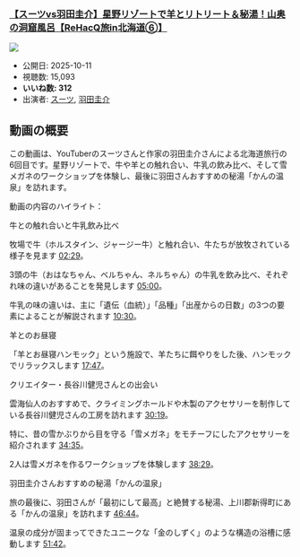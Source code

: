 ### [【スーツvs羽田圭介】星野リゾートで羊とリトリート＆秘湯！山奥の洞窟風呂【ReHacQ旅in北海道⑥】](https://www.youtube.com/watch?v=U5QlbzwpFE4)
[![](https://img.youtube.com/vi/U5QlbzwpFE4/sddefault.jpg)](https://www.youtube.com/watch?v=U5QlbzwpFE4)
-   公開日: 2025-10-11
-   視聴数: 15,093
-   **いいね数: 312**
-   出演者: [スーツ](/rehacq_fan/people/スーツ "wikilink"), [羽田圭介](/rehacq_fan/people/羽田圭介 "wikilink")


## 動画の概要

この動画は、YouTuberのスーツさんと作家の羽田圭介さんによる北海道旅行の6回目です。星野リゾートで、牛や羊との触れ合い、牛乳の飲み比べ、そして雪メガネのワークショップを体験し、最後に羽田さんおすすめの秘湯「かんの温泉」を訪れます。

動画の内容のハイライト：

牛との触れ合いと牛乳飲み比べ

牧場で牛（ホルスタイン、ジャージー牛）と触れ合い、牛たちが放牧されている様子を見ます [02:29](https://www.youtube.com/watch?v=U5QlbzwpFE4&t=149s)。

3頭の牛（おはなちゃん、ベルちゃん、ネルちゃん）の牛乳を飲み比べ、それぞれ味の違いがあることを発見します [05:00](https://www.youtube.com/watch?v=U5QlbzwpFE4&t=300s)。

牛乳の味の違いは、主に「遺伝（血統）」「品種」「出産からの日数」の3つの要素によることが解説されます [10:30](https://www.youtube.com/watch?v=U5QlbzwpFE4&t=630s)。

羊とのお昼寝

「羊とお昼寝ハンモック」という施設で、羊たちに餌やりをした後、ハンモックでリラックスします [17:47](https://www.youtube.com/watch?v=U5QlbzwpFE4&t=1067s)。

クリエイター・長谷川健児さんとの出会い

雲海仙人のおすすめで、クライミングホールドや木製のアクセサリーを制作している長谷川健児さんの工房を訪れます [30:19](https://www.youtube.com/watch?v=U5QlbzwpFE4&t=1819s)。

特に、昔の雪かぶりから目を守る「雪メガネ」をモチーフにしたアクセサリーを紹介されます [34:35](https://www.youtube.com/watch?v=U5QlbzwpFE4&t=2075s)。

2人は雪メガネを作るワークショップを体験します [38:29](https://www.youtube.com/watch?v=U5QlbzwpFE4&t=2309s)。

羽田圭介さんおすすめの秘湯「かんの温泉」

旅の最後に、羽田さんが「最初にして最高」と絶賛する秘湯、上川郡新得町にある「かんの温泉」を訪れます [46:44](https://www.youtube.com/watch?v=U5QlbzwpFE4&t=2804s)。

温泉の成分が固まってできたユニークな「金のしずく」のような構造の浴槽に感動します [51:42](https://www.youtube.com/watch?v=U5QlbzwpFE4&t=3102s)。
